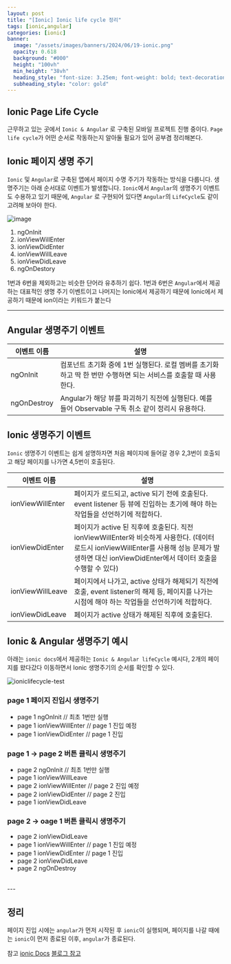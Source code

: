 ```yaml
---
layout: post
title: "[Ionic] Ionic life cycle 정리"
tags: [ionic,angular]
categories: [ionic]
banner:
  image: "/assets/images/banners/2024/06/19-ionic.png"
  opacity: 0.618
  background: "#000"
  height: "100vh"
  min_height: "38vh"
  heading_style: "font-size: 3.25em; font-weight: bold; text-decoration: underline"
  subheading_style: "color: gold"
---
```


## Ionic Page Life Cycle 

근무하고 있는 곳에서 `Ionic & Angular` 로 구축된 모바일 프로젝트 진행 중이다.
`Page life cycle`가 어떤 순서로 작동하는지 알아둘 필요가 있어 공부겸 정리해본다.


## Ionic 페이지 생명 주기

`Ionic` 및 `Angular`로 구축된 앱에서 페이지 수명 주기가 작동하는 방식을 다룹니다.
생명주기는 아래 순서대로 이벤트가 발생합니다. `Ionic`에서 `Angular`의 생명주기 이벤트도 수용하고 있기 때문에, `Angular` 로 구현되어 있다면
`Angular`의  `LifeCycle`도 같이 고려해 보아야 한다.

![image](https://github.com/yunsungjoong/yunsungjoong.github.io/assets/96567925/7a77d13c-d02a-40ac-a7a4-d5141bfdb24e)

1. ngOnInit
2. ionViewWillEnter
3. ionViewDidEnter
4. ionViewWillLeave
5. ionViewDidLeave
6. ngOnDestory

1번과 6번을 제외하고는 비슷한 단어라 유추하기 쉽다. 
1번과 6번은 `Angular`에서 제공하는 대표적인 생명 주기 이벤트이고 
나머지는 Ionic에서 제공하기 때문에 Ionic에서 제공하기 때문에 ion이라는 키워드가 붙는다

--- 

## Angular 생명주기 이벤트

| 이벤트 이름 | 설명 |
|----------|----------|
| ngOnInit   | 컴포넌트 초기화 중에 1번 실행된다. 로컬 멤버를 초기화하고 딱 한 번만 수행하면 되는 서비스를 호출할 때 사용한다.   |
| ngOnDestroy | Angular가 해당 뷰를 파괴하기 직전에 실행된다. 예를 들어 Observable 구독 취소 같이 정리시 유용하다.   |



## Ionic 생명주기 이벤트

`Ionic` 생명주기 이벤트는 쉽게 설명하자면 처음 페이지에 들어갈 경우 2,3번이 호출되고 해당 페이지를 나가면 4,5번이 호출된다.

| 이벤트 이름 | 설명 |
|----------|----------|
| ionViewWillEnter   | 페이지가 로드되고, active 되기 전에 호출된다. event listener 등 뷰에 진입하는 초기에 해야 하는 작업들을 선언하기에 적합하다.   |
| ionViewDidEnter | 페이지가 active 된 직후에 호출된다. 직전 ionViewWillEnter와 비슷하게 사용한다. (데이터 로드시 ionViewWillEnter를 사용해 성능 문제가 발생하면 대신 ionViewDidEnter에서 데이터 호출을 수행할 수 있다)  |
| ionViewWillLeave   | 페이지에서 나가고, active 상태가 해제되기 직전에 호출, event listener의 해제 등, 페이지를 나가는 시점에 해야 하는 작업들을 선언하기에 적합하다.   |
| ionViewDidLeave | 페이지가 active 상태가 해제된 직후에 호출된다.   |



## Ionic & Angular 생명주기 예시 

아래는 `ionic docs`에서 제공하는 `Ionic & Angular lifeCycle` 예시다, 2개의 페이지를 왔다갔다 이동하면서 Ionic 생명주기의 순서를 확인할 수 있다.

![ioniclifecycle-test](https://github.com/yunsungjoong/yunsungjoong.github.io/assets/96567925/63fef148-2e30-48ce-a4f9-f5fcca4cb31e)


### page 1 페이지 진입시 생명주기

- page 1 ngOnInit   // 최초 1번만 실행
- page 1 ionViewWillEnter // page 1 진입 예정
- page 1 ionViewDidEnter   // page 1 진입

### page 1 -> page 2 버튼 클릭시 생명주기

- page 2 ngOnInit   // 최초 1번만 실행
- page 1 ionViewWillLeave
- page 2 ionViewWillEnter   // page 2 진입 예정
- page 2 ionViewDidEnter   // page 2 진입
- page 1 ionViewDidLeave


### page 2 -> oage 1 버튼 클릭시 생명주기

- page 2 ionViewDidLeave
- page 1 ionViewWillEnter   // page 1 진입 예정
- page 1 ionViewDidEnter   // page 1 진입
- page 2 ionViewDidLeave
- page 2 ngOnDestroy

<br>
---

## 정리

페이지 진입 시에는 `angular`가 먼저 시작된 후 `ionic`이 실행되며,
페이지를 나갈 때에는 `ionic`이 먼저 종료된 이후, `angular`가 종료된다.


참고 
[ionic Docs](https://ionicframework.com/docs/angular/lifecycle)
[블로그 참고](https://velog.io/@msdio/ionic-lifecycle)
